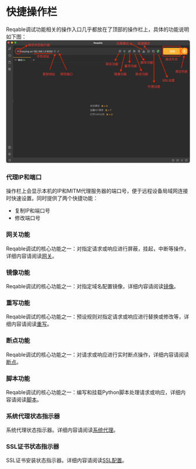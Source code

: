 # 快捷操作栏

Reqable调试功能相关的操作入口几乎都放在了顶部的操作栏上，具体的功能说明如下图：
![](arts/quickbar_01.png)

### 代理IP和端口

操作栏上会显示本机的IP和MITM代理服务器的端口号，便于远程设备局域网连接时快速设置。同时提供了两个快捷功能：
- 复制IP和端口号
- 修改端口号

### 网关功能

Reqable调试的核心功能之一：对指定请求或响应进行屏蔽，挂起，中断等操作，详细内容请阅读[网关](gateway)。

### 镜像功能

Reqable调试的核心功能之一：对指定域名配置镜像，详细内容请阅读[镜像](mirror)。

### 重写功能

Reqable调试的核心功能之一：预设规则对指定请求或响应进行替换或修改等，详细内容请阅读[重写](mirror)。

### 断点功能

Reqable调试的核心功能之一：对请求或响应进行实时断点操作，详细内容请阅读[断点](breakpoint)。

### 脚本功能

Reqable调试的核心功能之一：编写和挂载Python脚本处理请求或响应，详细内容请阅读[脚本](script)。

### 系统代理状态指示器

系统代理状态指示器。详细内容请阅读[系统代理](proxy)。

### SSL证书状态指示器

SSL证书安装状态指示器。详细内容请阅读[SSL配置](ssl)。